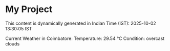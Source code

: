 # My Project

This content is dynamically generated in Indian Time (IST): 2025-10-02 13:30:05 IST


Current Weather in Coimbatore:
Temperature: 29.54 °C
Condition: overcast clouds
